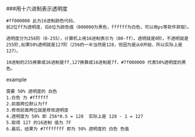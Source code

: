 ###用十六进制表示透明度

	#ff000000 此为16进制颜色代码，
	前2位ff为透明度，后6位为颜色值（000000为黑色，ffffff为白色，可以用ps等软件获取）。
	
	透明度分为256阶（0-255），计算机上用16进制表示为（00-ff）。透明就是0阶，不透明就是255阶,如果50%透明就是127阶（256的一半当然是128，但因为是从0开始，所以实际上是127）。

	10进制的255换算成16进制是ff,127换算成16进制是7f，#7f000000 代表50%透明度的黑色。

example

	需要 50% 透明度的 白色 
	1.白色 为 #ffffff
	2.前面两位默认为ff
	3.修改前面两位就是修改透明度
	4.透明度为 50% 即 256*0.5 = 128  实际上是 128 - 1 = 127
	5.取得 127 的16进制 值为 7F
	6.最后，结果为 #7fffffff 即为 50% 透明度的 白色 色值
